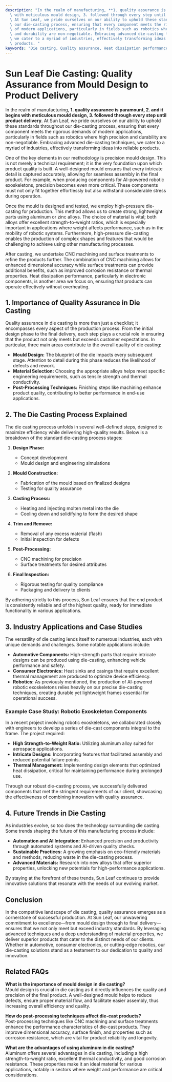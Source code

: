 ```yaml
---
description: "In the realm of manufacturing, **1. quality assurance is paramount, 2. and it begins\
  \ with meticulous mould design, 3. followed through every step until product delivery**.\
  \ At Sun Leaf, we pride ourselves on our ability to uphold these standards throughout\
  \ our die-casting process, ensuring that every component meets the rigorous demands\
  \ of modern applications, particularly in fields such as robotics where high precision\
  \ and durability are non-negotiable. Embracing advanced die-casting techniques,\
  \ we cater to a myriad of industries, effectively transforming ideas into reliable\
  \ products. "
keywords: "Die casting, Quality assurance, Heat dissipation performance, Die-cast aluminum"
---
```

# Sun Leaf Die Casting: Quality Assurance from Mould Design to Product Delivery

In the realm of manufacturing, **1. quality assurance is paramount, 2. and it begins with meticulous mould design, 3. followed through every step until product delivery**. At Sun Leaf, we pride ourselves on our ability to uphold these standards throughout our die-casting process, ensuring that every component meets the rigorous demands of modern applications, particularly in fields such as robotics where high precision and durability are non-negotiable. Embracing advanced die-casting techniques, we cater to a myriad of industries, effectively transforming ideas into reliable products. 

One of the key elements in our methodology is precision mould design. This is not merely a technical requirement; it is the very foundation upon which product quality is built. A well-designed mould ensures that every intricate detail is captured accurately, allowing for seamless assembly in the final product. For example, when producing components for AI-powered robotic exoskeletons, precision becomes even more critical. These components must not only fit together effortlessly but also withstand considerable stress during operation.

Once the mould is designed and tested, we employ high-pressure die-casting for production. This method allows us to create strong, lightweight parts using aluminum or zinc alloys. The choice of material is vital; both alloys offer excellent strength-to-weight ratios, which is especially important in applications where weight affects performance, such as in the mobility of robotic systems. Furthermore, high-pressure die-casting enables the production of complex shapes and features that would be challenging to achieve using other manufacturing processes.

After casting, we undertake CNC machining and surface treatments to refine the products further. The combination of CNC machining allows for enhanced dimensional accuracy while surface treatments can provide additional benefits, such as improved corrosion resistance or thermal properties. Heat dissipation performance, particularly in electronic components, is another area we focus on, ensuring that products can operate effectively without overheating.

## 1. Importance of Quality Assurance in Die Casting

Quality assurance in die casting is more than just a checklist; it encompasses every aspect of the production process. From the initial design phase to the final delivery, each step plays a crucial role in ensuring that the product not only meets but exceeds customer expectations. In particular, three main areas contribute to the overall quality of die casting: 

- **Mould Design:** The blueprint of the die impacts every subsequent stage. Attention to detail during this phase reduces the likelihood of defects and rework.
- **Material Selection:** Choosing the appropriate alloys helps meet specific engineering requirements, such as tensile strength and thermal conductivity.
- **Post-Processing Techniques:** Finishing steps like machining enhance product quality, contributing to better performance in end-use applications.

## 2. The Die Casting Process Explained

The die casting process unfolds in several well-defined steps, designed to maximize efficiency while delivering high-quality results. Below is a breakdown of the standard die-casting process stages:

1. **Design Phase:**
   - Concept development
   - Mould design and engineering simulations

2. **Mould Construction:**
   - Fabrication of the mould based on finalized designs
   - Testing for quality assurance

3. **Casting Process:**
   - Heating and injecting molten metal into the die
   - Cooling down and solidifying to form the desired shape

4. **Trim and Remove:**
   - Removal of any excess material (flash)
   - Initial inspection for defects

5. **Post-Processing:**
   - CNC machining for precision
   - Surface treatments for desired attributes

6. **Final Inspection:**
   - Rigorous testing for quality compliance
   - Packaging and delivery to clients

By adhering strictly to this process, Sun Leaf ensures that the end product is consistently reliable and of the highest quality, ready for immediate functionality in various applications.

## 3. Industry Applications and Case Studies

The versatility of die casting lends itself to numerous industries, each with unique demands and challenges. Some notable applications include:

- **Automotive Components:** High-strength parts that require intricate designs can be produced using die-casting, enhancing vehicle performance and safety.
- **Consumer Electronics:** Heat sinks and casings that require excellent thermal management are produced to optimize device efficiency.
- **Robotics:** As previously mentioned, the production of AI-powered robotic exoskeletons relies heavily on our precise die-casting techniques, creating durable yet lightweight frames essential for operational success.

### Example Case Study: Robotic Exoskeleton Components

In a recent project involving robotic exoskeletons, we collaborated closely with engineers to develop a series of die-cast components integral to the frame. The project required:

- **High Strength-to-Weight Ratio:** Utilizing aluminum alloy suited for aerospace applications.
- **Intricate Designs:** Incorporating features that facilitated assembly and reduced potential failure points.
- **Thermal Management:** Implementing design elements that optimized heat dissipation, critical for maintaining performance during prolonged use.

Through our robust die-casting process, we successfully delivered components that met the stringent requirements of our client, showcasing the effectiveness of combining innovation with quality assurance.

## 4. Future Trends in Die Casting

As industries evolve, so too does the technology surrounding die casting. Some trends shaping the future of this manufacturing process include:

- **Automation and AI Integration:** Enhanced precision and productivity through automated systems and AI-driven quality checks.
- **Sustainable Practices:** A growing emphasis on eco-friendly materials and methods, reducing waste in the die-casting process.
- **Advanced Materials:** Research into new alloys that offer superior properties, unlocking new potentials for high-performance applications.

By staying at the forefront of these trends, Sun Leaf continues to provide innovative solutions that resonate with the needs of our evolving market.

## Conclusion

In the competitive landscape of die casting, quality assurance emerges as a cornerstone of successful production. At Sun Leaf, our unwavering commitment to excellence—from mould design through to final delivery—ensures that we not only meet but exceed industry standards. By leveraging advanced techniques and a deep understanding of material properties, we deliver superior products that cater to the distinct needs of our clients. Whether in automotive, consumer electronics, or cutting-edge robotics, our die-casting solutions stand as a testament to our dedication to quality and innovation.

## Related FAQs

**What is the importance of mould design in die casting?**  
Mould design is crucial in die casting as it directly influences the quality and precision of the final product. A well-designed mould helps to reduce defects, ensure proper material flow, and facilitate easier assembly, thus increasing overall efficiency and quality.

**How do post-processing techniques affect die-cast products?**  
Post-processing techniques like CNC machining and surface treatments enhance the performance characteristics of die-cast products. They improve dimensional accuracy, surface finish, and properties such as corrosion resistance, which are vital for product reliability and longevity.

**What are the advantages of using aluminum in die casting?**  
Aluminum offers several advantages in die casting, including a high strength-to-weight ratio, excellent thermal conductivity, and good corrosion resistance. These properties make it an ideal material for various applications, notably in sectors where weight and performance are critical considerations.
